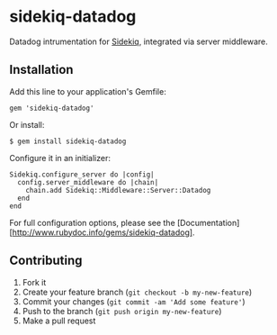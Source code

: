 sidekiq-datadog
=============

Datadog intrumentation for [Sidekiq](https://github.com/mperham/sidekiq), integrated via server middleware.

## Installation

Add this line to your application's Gemfile:

    gem 'sidekiq-datadog'

Or install:

    $ gem install sidekiq-datadog

Configure it in an initializer:

    Sidekiq.configure_server do |config|
      config.server_middleware do |chain|
        chain.add Sidekiq::Middleware::Server::Datadog
      end
    end

For full configuration options, please see the [Documentation][http://www.rubydoc.info/gems/sidekiq-datadog].

## Contributing

1. Fork it
2. Create your feature branch (`git checkout -b my-new-feature`)
3. Commit your changes (`git commit -am 'Add some feature'`)
4. Push to the branch (`git push origin my-new-feature`)
5. Make a pull request

